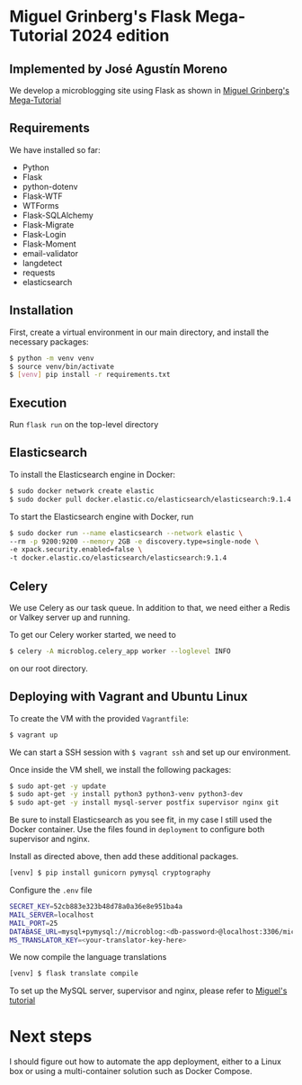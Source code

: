 # Miguel Grinberg's Flask Mega-Tutorial 2024 edition
## Implemented by José Agustín Moreno

We develop a microblogging site using Flask as shown
in [Miguel Grinberg's Mega-Tutorial](https://blog.miguelgrinberg.com/post/the-flask-mega-tutorial-part-i-hello-world) 

## Requirements
We have installed so far:
- Python
- Flask
- python-dotenv
- Flask-WTF
- WTForms
- Flask-SQLAlchemy
- Flask-Migrate
- Flask-Login
- Flask-Moment
- email-validator
- langdetect
- requests
- elasticsearch

## Installation

First, create a virtual environment in our main directory, and install
the necessary packages:
```bash
$ python -m venv venv
$ source venv/bin/activate
$ [venv] pip install -r requirements.txt
```

## Execution
Run `flask run` on the top-level directory


## Elasticsearch
To install the Elasticsearch engine in Docker:
```bash
$ sudo docker network create elastic
$ sudo docker pull docker.elastic.co/elasticsearch/elasticsearch:9.1.4
```

To start the Elasticsearch engine with Docker, run

```bash
$ sudo docker run --name elasticsearch --network elastic \
--rm -p 9200:9200 --memory 2GB -e discovery.type=single-node \
-e xpack.security.enabled=false \
-t docker.elastic.co/elasticsearch/elasticsearch:9.1.4

```

## Celery
We use Celery as our task queue. In addition to that, we need either a
Redis or Valkey server up and running.

To get our Celery worker started, we need to

```bash
$ celery -A microblog.celery_app worker --loglevel INFO
```
on our root directory.

## Deploying with Vagrant and Ubuntu Linux
To create the VM with the provided `Vagrantfile`:
```bash
$ vagrant up
```

We can start a SSH session with `$ vagrant ssh` and set up our environment.

Once inside the VM shell, we install the following packages:
```bash
$ sudo apt-get -y update
$ sudo apt-get -y install python3 python3-venv python3-dev
$ sudo apt-get -y install mysql-server postfix supervisor nginx git
```

Be sure to install Elasticsearch as you see fit, in my case I still used
the Docker container. Use the files found in `deployment` to configure
both supervisor and nginx.

Install as directed above, then add these additional packages.
```bash
[venv] $ pip install gunicorn pymysql cryptography
```

Configure the `.env` file
```bash
SECRET_KEY=52cb883e323b48d78a0a36e8e951ba4a
MAIL_SERVER=localhost
MAIL_PORT=25
DATABASE_URL=mysql+pymysql://microblog:<db-password>@localhost:3306/microblog
MS_TRANSLATOR_KEY=<your-translator-key-here>
```

We now compile the language translations
```bash
[venv] $ flask translate compile
```

To set up the MySQL server, supervisor and nginx, please
refer to [Miguel's tutorial](https://blog.miguelgrinberg.com/post/the-flask-mega-tutorial-part-xvii-deployment-on-linux) 

# Next steps
I should figure out how to automate the app deployment, either to a
Linux box or using a multi-container solution such as Docker Compose.
